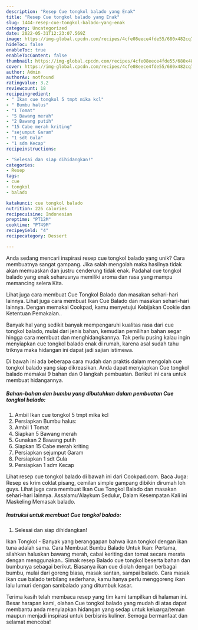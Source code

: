 ```yaml
---
description: "Resep Cue tongkol balado yang Enak"
title: "Resep Cue tongkol balado yang Enak"
slug: 1444-resep-cue-tongkol-balado-yang-enak
category: Uncategorized
date: 2022-05-31T12:23:07.569Z
image: https://img-global.cpcdn.com/recipes/4cfe08eece4fde55/680x482cq70/cue-tongkol-balado-foto-resep-utama.jpg
hideToc: false
enableToc: true
enableTocContent: false
thumbnail: https://img-global.cpcdn.com/recipes/4cfe08eece4fde55/680x482cq70/cue-tongkol-balado-foto-resep-utama.jpg
cover: https://img-global.cpcdn.com/recipes/4cfe08eece4fde55/680x482cq70/cue-tongkol-balado-foto-resep-utama.jpg
author: Admin
authorAv: notfound
ratingvalue: 3.2
reviewcount: 18
recipeingredient:
- " Ikan cue tongkol 5 tmpt mika kcl"
- " Bumbu halus"
- "1 Tomat"
- "5 Bawang merah"
- "2 Bawang putih"
- "15 Cabe merah kriting"
- "sejumput Garam"
- "1 sdt Gula"
- "1 sdm Kecap"
recipeinstructions:

- "Selesai dan siap dihidangkan!"
categories:
- Resep
tags:
- cue
- tongkol
- balado

katakunci: cue tongkol balado 
nutrition: 226 calories
recipecuisine: Indonesian
preptime: "PT12M"
cooktime: "PT49M"
recipeyield: "4"
recipecategory: Dessert

---
```





Anda sedang mencari inspirasi resep cue tongkol balado yang unik? Cara membuatnya sangat gampang. Jika salah mengolah maka hasilnya tidak akan memuaskan dan justru cenderung tidak enak. Padahal cue tongkol balado yang enak seharusnya memiliki aroma dan rasa yang mampu memancing selera Kita.





Lihat juga cara membuat Cue Tongkol Balado dan masakan sehari-hari lainnya. Lihat juga cara membuat Ikan Cue Balado dan masakan sehari-hari lainnya. Dengan memakai Cookpad, kamu menyetujui Kebijakan Cookie dan Ketentuan Pemakaian..

Banyak hal yang sedikit banyak mempengaruhi kualitas rasa dari cue tongkol balado, mulai dari jenis bahan, kemudian pemilihan bahan segar hingga cara membuat dan menghidangkannya. Tak perlu pusing kalau ingin menyiapkan cue tongkol balado enak di rumah, karena asal sudah tahu triknya maka hidangan ini dapat jadi sajian istimewa.






Di bawah ini ada beberapa cara mudah dan praktis dalam mengolah cue tongkol balado yang siap dikreasikan. Anda dapat menyiapkan Cue tongkol balado memakai 9 bahan dan 0 langkah pembuatan. Berikut ini cara untuk membuat hidangannya.

<!--inarticleads1-->

##### Bahan-bahan dan bumbu yang dibutuhkan dalam pembuatan Cue tongkol balado:

1. Ambil  Ikan cue tongkol 5 tmpt mika kcl
1. Persiapkan  Bumbu halus:
1. Ambil 1 Tomat
1. Siapkan 5 Bawang merah
1. Gunakan 2 Bawang putih
1. Siapkan 15 Cabe merah kriting
1. Persiapkan sejumput Garam
1. Persiapkan 1 sdt Gula
1. Persiapkan 1 sdm Kecap


Lihat resep cue tongkol balado di bawah ini dari Cookpad.com. Baca Juga: Resep es krim coklat pisang, cemilan simple gampang dibikin dirumah loh guys. Lihat juga cara membuat Ikan Cue Tongkol Balado dan masakan sehari-hari lainnya. Assalamu&#39;Alaykum Sedulur, Dalam Kesempatan Kali ini Maskeling Memasak balado. 

<!--inarticleads2-->

##### Instruksi untuk membuat Cue tongkol balado:


1. Selesai dan siap dihidangkan!

Ikan Tongkol - Banyak yang beranggapan bahwa ikan tongkol dengan ikan tuna adalah sama. Cara Membuat Bumbu Balado Untuk Ikan: Pertama, silahkan haluskan bawang merah, cabai keriting dan tomat secara merata dengan menggunakan.. Simak resep Balado cue tongkol beserta bahan dan bumbunya sebagai berikut. Biasanya ikan cue diolah dengan berbagai bumbu, mulai dari goreng biasa, masak santan, sampai balado. Cara masak ikan cue balado terbilang sederhana, kamu hanya perlu menggoreng ikan lalu lumuri dengan sambalado yang ditumbuk kasar. 

Terima kasih telah membaca resep yang tim kami tampilkan di halaman ini. Besar harapan kami, olahan Cue tongkol balado yang mudah di atas dapat membantu anda menyiapkan hidangan yang sedap untuk keluarga/teman maupun menjadi inspirasi untuk berbisnis kuliner. Semoga bermanfaat dan selamat mencoba!
